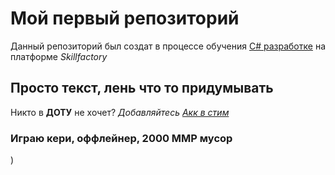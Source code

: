 # Мой первый репозиторий

Данный репозиторий был создат в процессе обучения [C# разработке](https://skillfactory.ru/csharp) на платформе *Skillfactory*

## Просто текст, лень что то придумывать
Никто в **ДОТУ** не хочет?
*Добавляйтесь* [*Акк в стим*](https://steamcommunity.com/profiles/76561199003941067/)

### Играю кери, оффлейнер, **2000 ММР** мусор 

)